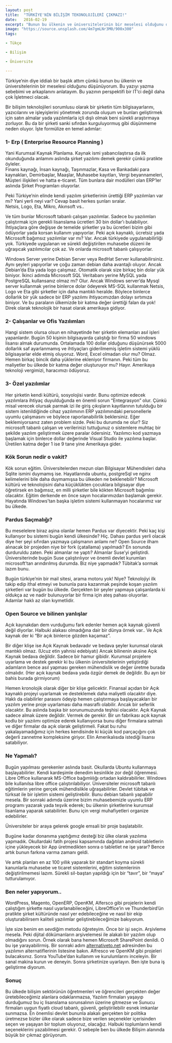 ```yaml
---
layout: post
title:  "TÜRKİYE'NİN BİLİŞİM TEKONOLOJİLERİ ÇIKMAZI!"
date:   2016-02-19
excerpt: "Bunun bu ülkenin ve üniversitelerinin bir meselesi olduğunu düşünüyorum..."
image: "https://source.unsplash.com/4m7gmLNr3M0/900x300" 
tags:

- Tükçe

- Bilişim

- Üniversite

---
```


Türkiye’nin diye iddialı bir başlık attım çünkü bunun bu ülkenin ve üniversitelerinin bir meselesi olduğunu düşünüyorum. Bu yazıyı yazma sebebimi ve arkaplanını anlatayım. Bu yazının perspektifi bir IT’ci değil daha çok İşletmeci olacak.

Bir bilişim teknolojileri sorumlusu olarak bir şirketin tüm bilgisayarlarını, yazıcılarını ve işleyişlerini yönetmek zorunda oluşum ve bunları geliştirmek için satın almalar yada yazılımlarla içli dışlı olmak beni sürekli araştırmaya zorluyor. Bu da bir şirketi sanki sıfırdan kurguluyormuş gibi düşünmeme neden oluyor. İşte formülize en temel adımlar:

### 1- Erp ( Enterprise Resource Planning )

Yani Kurumsal Kaynak Planlama. Kaynak ismi yabancılaştırsa da ilk okunduğunda anlamını aslında şirket yazılımı demek gerekir çünkü pratikte öyleler.  
Finans kaynağı, İnsan kaynağı, Taşınmazlar, Kasa ve Bankadaki para kaynakları, Demirbaşlar, Maaşlar, Muhasebe kayıtları, Vergi beyannameleri, Müşteri ilişkileri ve hatta e-ticaret. Tüm bunlara dair modülleri olan ERP’ler aslında Şirket Programları oluyorlar.

Peki Türkiye’nin elinde kendi yazılım şirketlerinin ürettiği ERP yazılımları var mı? Yani yerli neyi var? Cevap basit herkes şunları sıralar.  
Netsis, Logo, Eta, Mikro, Akınsoft vs..

Ve tüm bunlar Microsoft tabanlı çalışan yazılımlar. Sadece bu yazılımları çalıştırmak için gerekli lisanslama ücretleri 30 bin dollar’ı bulabiliyor. İhtiyaçlara göre değişse de temelde şirketler ya bu ücretleri bizim gibi ödüyorlar yada korsan kullanım yapıyorlar. Peki açık kaynaklı, ücretsiz yada Microsoft bağımsız yazılımlar var mı? Var. Ancak türkiyede uygulanabilirliği yok. Türkiyede uygulanan ve sürekli değiştirilen muhasebe düzeni ile uğraşıcak yazılımcılar çok az. Ve onlarda microsoft tabanlı çalışıyorlar.

Windows Server yerine Debian Server veya RedHat Server kullanabilirsiniz. Aynı şeyleri yapıyorlar ve çoğu zaman debian daha avantajlı oluyor. Ancak Debian’da Eta yada logo çalışmaz. Otomatik olarak size birkaç bin dolar yük biniyor. İkinci adımda Microsoft SQL Veritabanı yerine MySQL yada PostgreSQL kullansanız olmaz mı? Olur. Ancak Windows server’da Mysql server kullanmak yerine binlerce dolar ödeyerek MS-SQL kullanmak Netsis, Logo ve Eta gibi şirketler için daha mantıklı heralde. Böylece binlerce dollarlık bir yük sadece bir ERP yazılımı ihtiyacımızdan dolayı sırtımıza biniyor. Ve bu paraların ülkemizde bir katma değer ürettiği falan da yok! Direk olarak teknolojik bir hasat olarak amerikaya gidiyor.

### 2- Çalışanlar ve Ofis Yazılımları

Hangi sistem olursa olsun en nihayetinde her şirketin elemanları asıl işleri yapanlardır. Bugün 50 kişinin bilgisayarda çalıştığı bir firma 50 windows lisansı almak durumunda. Ortalamada 100 dollar olduğunu düşünürsek 5000 dollarlık saf ayarlanmamış ve ihtiyaçları giderilmemiş işletim sistemi yüklü bilgisayarlar elde etmiş oluyoruz. Word, Excel olmadan olur mu? Olmaz. Hemen birkaç bincik daha yüklerine ekleniyor firmanın. Peki tüm bu maliyetler bu ülkede bir katma değer oluşturuyor mu? Hayır. Amerikaya teknoloji vergimizi, haracımızı ödüyoruz.

### 3- Özel yazılımlar

Her şirketin kendi kültürü, sosyolojisi vardır. Bunu optimize edecek yazılımlara ihtiyaç duyulduğunda en önemli sorun “Entegrasyon” olur. Çünkü misal verecek olursak parmak izi ile giriş çıkışların kayıtlarının tutulduğu bir sistem istenildiğinde cihaz yazılımının ERP yazılımındaki personellerle uyumlu çalışmasını ve böylece raporlanabilirlik beklersiniz. Eğer beklemiyorsanız zaten problem sizde. Peki bu durumda ne olur? Siz microsoft tabanlı çalışan ve verilerinizi tuttuğunuz o sistemlere muhtaç bir şekilde yazılım geliştirmek üzere paralar ödersiniz. Yazılımcı kod yazmaya başlamak için binlerce dollar değerinde Visual Studio ile yazılıma başlar. Üretilen katma değer 1 ise 9 tane yine Amerikaya gider.

### Kök Sorun nedir o vakit?

Kök sorun eğitim. Üniversitelerden mezun olan Bilgisayar Mühendisleri daha Sqlite ismini duymamış ise. Hayatlarında ubuntu, postgreSql ve nginx kelimelerini bile daha duymamışsa bu ülkeden ne beklenebilir? Microsoft kültürü ve teknolojisini daha küçüklükten çocuklara bilgisayar diye öğretirsek en bağımsız, en milli şirketler bile kökten Microsoft bağımlısı olacaktır. Eğitim derkende en önce sayın hocalarımızdan başlamak gerekir. Hayatında Windows’tan başka işletim sistemi kullanmayan hocalarımız var bu ülkede.

### Pardus Saçmalığı?

Bu meselelere biraz aşina olanlar hemen Pardus var diyecektir. Peki kaç kişi kullanıyor bu sistemi bugün kendi ülkesinde? Hiç. Dahası pardus yerli olacak diye her şeyi sıfırdan yazmaya çalışmanın anlamı ne? Open Source ilham alınacak bir projeden niye bir fork (çatallama) yapılmadı? En sonunda durduruldu zaten. Peki almanlar ne yaptı? Almanlar Suse’yi geliştirdi. Üniversiterinde bugün Suse çalıştırılıyor ve önemli devlet kurumları microsoft’tan arındırılmış durumda. Biz niye yapmadık? Tübitak’a sormak lazım bunu.

Bugün türkiye’nin bir mail sitesi, arama motoru yok! Niye? Teknolojiyi ilk takip edip ithal etmeyi ve bununla para kazanmak peşinde koşan yazılım şirketleri var bugün bu ülkede. Gerçekten bir şeyler yapmaya çalışanlarda ki oldukça az ve nadir bulunuyorlar bir firma için ateş pahası oluyorlar. Adamlar haklı az olan kıymetlidir.

### Open Source ve bilinen yanlışlar

Açık kaynakdan dem vurduğumu fark edenler hemen açık kaynak güvenli değil diyorlar. Halbuki alakası olmadığına dair bir dünya örnek var.. Ve Açık kaynak der ki “Bir açık binlerce gözden kaçamaz”.

Bir diğer klişe ise Açık Kaynak bedavadır ve bedava şeyler kurumsal olarak mantıklı olmaz. (Ucuz etin yahnisi edebiyatı) Ancak bilinenin aksine Açık Kaynak bedava değildir. Sadece bir hamur gibidir. Kurumsal projelere uyarlama ve destek gerekir ki bu ülkenin üniversitelerinin yetiştirdiği adamların bence asıl yapması gereken mühendislik ve değer üretme burada olmalıdır. (Her açık kaynak bedava yada özgür demek de değildir. Bu ayrı bir bahis burada girmiyorum)

Hemen kronolojik olarak diğer bir klişe gelicektir. Finansal açıdan bir Açık kaynaklı projeyi uyarlamak ve desteklemek daha maliyetli olacaktır diye. Haklı da olabilirler parasını ödeyip hemen çalıştırmaya başlayacakları bir yazılım yerine proje uyarlaması daha masraflı olabilir. Ancak bir seferlik olacaktır. Bu aslında başka bir sorunumuzunda teşhisi olacaktır. Açık Kaynak sadece almak üzere değildir. Vermek de gerekir. Bir un fabrikası açık kaynak kodlu bir yazılımı optimize ederek kullanıyorsa bunu diğer firmalara satmalı ve diğer firmalar da açık olarak geliştirmeli. Fakat bu ruhu yakalayamadığımız için herkes kendisinde ki küçük kod parçaçığını çok değerli zannetme kompleksine giriyor. Elin Amerikalısıda istediği lisansı satabiliyor.

### Ne Yapmalı?

Bugün yapılması gerekenler aslında basit. Okullarda Ubuntu kullanmaya başlayabilirler. Kendi kardeşimle denedim kesinlikle zor değil öğrenmesi. Libre Office kullanarak MS-Office bağımlılığı ortadan kaldırabilirler. Windows bile kullanılsa libre office çalıştırılabiliyor. Üniversiteler microsoft tabanlı eğitimlerin yerine gerçek mühendislikle uğraşabilirler. Devlet tübitak ve türksat ile bir işletim sistemi geliştirebilir. Bunu debian tabanlı yapabilir mesela. Bir sonraki adımda üzerine bizim muhasebemizle uyumlu ERP programı yazarak yada teşvik ederek; bu ülkenin şirketlerine kurumsal lisanlama yaparak satabilirler. Bunu için vergi muhafiyetleri organize edebilirler.

Üniversiteler bir araya gelerek google emsali bir proje başlatabilir.

Bugüne kadar donanıma yaptığımız desteği biz ülke olarak yazılıma yapmadık. Okullardaki fatih projesi kapsamında dağıtılan android tabletlerin içine yükleyecek bir App üretmedikten sonra o tabletlet ne işe yarar? Bence artık bunun farkına varma zamanı geldi.

Ve artık planları en az 100 yıllık yaparak bir standart koyma sürekli kanunlarla muhasebe ve ticaret sistemlerini, eğitim sistemlerinin değiştirilmemesi lazım. Sürekli sil-baştan yapıldığı için bir “tavır”, bir “maya” tutturulamıyor.

### Ben neler yapıyorum..

WordPress, Magento, OpenERP, OpenKM, Alfersco gibi projelerin kendi çalıştığım şirkette nasıl uyarlanabileceğini, LibreOffice’in ve Thunderbird’ün pratikte şirket kültüründe nasıl yer edebileceğine ve nasıl bir ekip oluşturabilirsem kaliteli yazılımlar geliştirebileceğimize bakıyorum.

İşte size benim en sevdiğim metodu öğreteyim. Önce bir işi seçin. Arşivleme mesela. Peki dijital dökümanların arşivelemesi ile alakalı bir yazılım olup olmadığını sorun. Örnek olarak bana hemen Microsoft SharePoint denildi. O bu işe yarayabilirmiş. Bir sonraki adım  [alternativeto.net](http://alternativeto.net/) adresinden bu yazılımın alternatiflerinin listesine bakın. Alfresco ve OpenKM gibi projeleri bulacaksınız. Sonra YouTube’dan kullanım ve kurulumlarını inceleyin. Bir sanal makina kurun ve deneyin. Sonra şirketinize uyarlayın. Ben işte buna iş geliştirme diyorum.

### Sonuç

Bu ülkede bilişim sektörünün öğretmenleri ve öğrencileri gerçekten değer üretebileceğimiz alanlara odaklanmazsa, Yazılım firmaları yaşayıp durduğumuz bu iç lisanslama sorunsalının üzerine gitmezse ve Sunucu firmaları uygun fiyatlı cloud tabanlı, güvenli, geliştirilebilir esnek imkanlar sunmazsa. En önemlisi devlet bununla alakalı gerçekten bir politika üretmezse bizler ülke olarak sadece bize verilen seçenekler içerisinden seçen ve yaşayan bir toplum oluyoruz, olacağız. Halbuki toplumların kendi seçeneklerini yazabilmesi gerekir. O sebeple ben bu ülkede Bilişim alanında büyük bir çıkmaz görüyorum.
